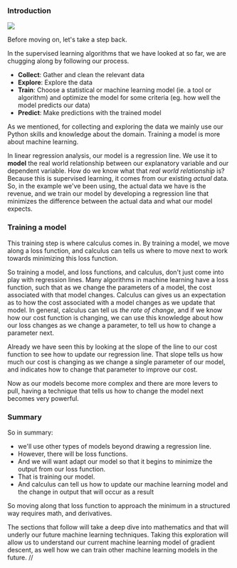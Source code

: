 
### Introduction

![](./tree.jpg)

Before moving on, let's take a step back.

In the supervised learning algorithms that we have looked at so far, we are chugging along by following our process.

* **Collect**: Gather and clean the relevant data
* **Explore**: Explore the data
* **Train**: Choose a statistical or machine learning model (ie. a tool or algorithm) and optimize the model for some criteria (eg. how well the model predicts our data)
* **Predict**: Make predictions with the trained model

As we mentioned, for collecting and exploring the data we mainly use our Python skills and knowledge about the domain.  Training a model is more about machine learning.  

In linear regression analysis, our model is a regression line.  We use it to **model** the real world relationship between our explanatory variable and our dependent variable.  How do we know what that *real world relationship* is?  Because this is supervised learning, it comes from our existing *actual* data.  So, in the example we've been using, the actual data we have is the revenue, and we train our model by developing a regression line that minimizes the difference between the actual data and what our model expects.  

### Training a model

This training step is where calculus comes in.  By training a model, we move along a loss function, and calculus can tells us where to move next to work towards minimizing this loss function.



So training a model, and loss functions, and calculus, don't just come into play with regression lines.  Many algorithms in machine learning have a loss function, such that as we change the parameters of a model, the cost associated with that model changes.  Calculus can gives us an expectation as to how the cost associated with a model changes as we update that model.  In general, calculus can tell us *the rate of change*, and if we know how our cost function is changing, we can use this knowledge about how our loss changes as we change a parameter, to tell us how to change a parameter next.

Already we have seen this by looking at the slope of the line to our cost function to see how to update our regression line.  That slope tells us how much our cost is changing as we change a single parameter of our model, and indicates how to change that parameter to improve our cost.

Now as our models become more complex and there are more levers to pull, having a technique that tells us how to change the model next becomes very powerful.

### Summary

So in summary:
* we'll use other types of models beyond drawing a regression line.  
* However, there will be loss functions.  
* And we will want adapt our model so that it begins to minimize the output from our loss function.  
* That is training our model.  
* And calculus can tell us how to update our machine learning model and the change in output that will occur as a result 

So moving along that loss function to approach the minimum in a structured way requires math, and derivatives.  

The sections that follow will take a deep dive into mathematics and that will underly our future machine learning techniques.  Taking this exploration will allow us to understand our current machine learning model of gradient descent, as well how we can train other machine learning models in the future.
//